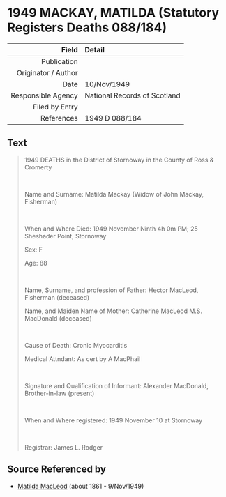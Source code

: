 ﻿---
layout: page
permalink: /sources/s28686176
---

# 1949 MACKAY, MATILDA (Statutory Registers Deaths 088/184)

Field | Detail
---:|:---
Publication | 
Originator / Author | 
Date | 10/Nov/1949
Responsible Agency | National Records of Scotland
Filed by Entry | 
References | 1949 D 088/184

## Text

> 1949 DEATHS in the District of Stornoway in the County of Ross & Cromerty
>
> <br/>
>
> Name and Surname: Matilda Mackay (Widow of John Mackay, Fisherman)
>
> <br/>
>
> When and Where Died: 1949 November Ninth 4h 0m PM; 25 Sheshader Point, Stornoway
>
> Sex: F
>
> Age: 88
>
> <br/>
>
> Name, Surname, and profession of Father: Hector MacLeod, Fisherman (deceased)
>
> Name, and Maiden Name of Mother: Catherine MacLeod M.S. MacDonald (deceased)
>
> <br/>
>
> Cause of Death: Cronic Myocarditis
>
> Medical Attndant: As cert by A MacPhail 
>
> <br/>
>
> Signature and Qualification of Informant: Alexander MacDonald, Brother-in-law (present)
>
> <br/>
>
> When and Where registered: 1949 November 10 at Stornoway
>
> <br/>
>
> Registrar: James L. Rodger
>

## Source Referenced by

* [Matilda MacLeod](../people/@31540392@-matilda-macleod-b1861-d1949-11-9.md) (about 1861 - 9/Nov/1949)
